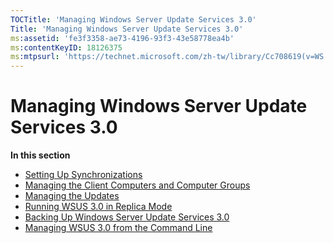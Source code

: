 ```yaml
---
TOCTitle: 'Managing Windows Server Update Services 3.0'
Title: 'Managing Windows Server Update Services 3.0'
ms:assetid: 'fe3f3358-ae73-4196-93f3-43e58778ea4b'
ms:contentKeyID: 18126375
ms:mtpsurl: 'https://technet.microsoft.com/zh-tw/library/Cc708619(v=WS.10)'
---
```


Managing Windows Server Update Services 3.0
===========================================

**In this section**

-   [Setting Up Synchronizations](https://technet.microsoft.com/ea68acc8-c590-4810-b0f0-0acab9f7ec8a)
-   [Managing the Client Computers and Computer Groups](https://technet.microsoft.com/b812f314-79df-408b-b3ca-2b4a5d00aa2b)
-   [Managing the Updates](https://technet.microsoft.com/bd9398d4-e5d9-414a-8789-e07e08f4f80a)
-   [Running WSUS 3.0 in Replica Mode](https://technet.microsoft.com/9bd4a31c-64b9-48d5-a9e8-2f01e7febd6d)
-   [Backing Up Windows Server Update Services 3.0](https://technet.microsoft.com/0f0b7103-052e-481e-9efb-be7ab06fbd18)
-   [Managing WSUS 3.0 from the Command Line](https://technet.microsoft.com/e0934a67-f0ed-41a3-bf57-78fd9ac94943)
